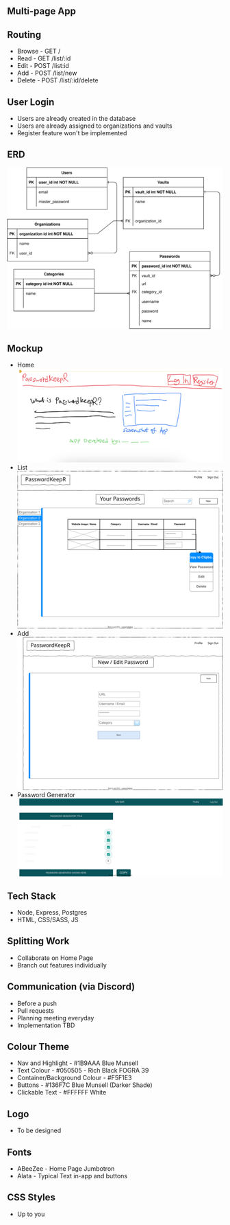 ## Multi-page App

## Routing
* Browse - GET /
* Read - GET /list/:id
* Edit - POST /list:id
* Add - POST  /list/new
* Delete - POST /list/:id/delete

## User Login
* Users are already created in the database
* Users are already assigned to organizations and vaults
* Register feature won't be implemented

## ERD

![ERD](https://raw.githubusercontent.com/BrookeNagy123/PasswordKeepR/4b839f0ba6b8efb802535a4ca1c5d671d97c7111/planning/ERD.drawio.svg "ERD")

## Mockup
* Home
![Home](https://github.com/BrookeNagy123/PasswordKeepR/blob/master/planning/mockups/Home_page_mockup.jpeg?raw=true)
* List
![List](https://raw.githubusercontent.com/BrookeNagy123/PasswordKeepR/781307d881370829f411ee7afff00502790e0ab3/planning/mockups/List%20screen.svg)
* Add
![Add](https://raw.githubusercontent.com/BrookeNagy123/PasswordKeepR/781307d881370829f411ee7afff00502790e0ab3/planning/mockups/Add%20password.svg)
* Password Generator
![PasswordGenerator](https://raw.githubusercontent.com/BrookeNagy123/PasswordKeepR/781307d881370829f411ee7afff00502790e0ab3/planning/mockups/Password%20generator.svg)

## Tech Stack
* Node, Express, Postgres
* HTML, CSS/SASS, JS

## Splitting Work
* Collaborate on Home Page
* Branch out features individually

## Communication (via Discord)
* Before a push
* Pull requests
* Planning meeting everyday
* Implementation TBD

## Colour Theme
* Nav and Highlight - #1B9AAA Blue Munsell
* Text Colour - #050505 - Rich Black FOGRA 39
* Container/Background Colour - #F5F1E3
* Buttons - #136F7C Blue Munsell (Darker Shade)
* Clickable Text - #FFFFFF White

## Logo
* To be designed

## Fonts
* ABeeZee - Home Page Jumbotron
* Alata - Typical Text in-app and buttons

## CSS Styles
* Up to you
